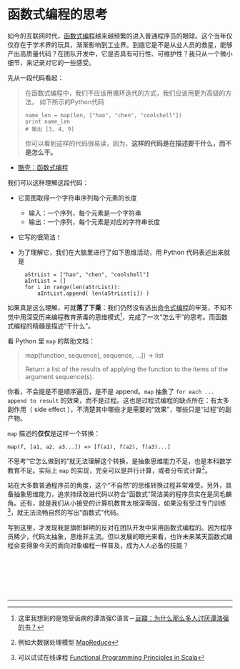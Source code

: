 # 函数式编程的思考

如今的互联网时代，[函数式编程](http://en.wikipedia.org/wiki/Functional_programming)越来越频繁的进入普通程序员的眼球。这个当年仅仅存在于学术界的玩具，渐渐影响到工业界。到底它是不是从业人员的救星，能够产出高质量代码？在团队开发中，它是否具有可行性、可维护性？我只从一个微小细节，来记录对它的一些感受。

先从一段代码看起：

> 在函数式编程中，我们不应该用循环迭代的方式，我们应该用更为高级的方法，
> 如下所示的Python代码
>
>     name_len = map(len, ["hao", "chen", "coolshell"])
>     print name_len
>     # 输出 [3, 4, 9]
>
> 你可以看到这样的代码很易读，因为，__这样的代码是在描述要干什么，而不是怎么干。__
- [酷壳：函数式编程](http://coolshell.cn/articles/10822.html)

我们可以这样理解这段代码：

* 它意图取得一个字符串序列每个元素的长度
    - 输入：一个序列，每个元素是一个字符串
    - 输出：一个序列，每个元素是对应的字符串长度
* 它写的很简洁！
* 为了理解它，我们在大脑里进行了如下思维活动，用 Python 代码表述出来就是

        aStrList = ["hao", "chen", "coolshell"]
        aIntList = []
        for i in range(len(aStrList)):
            aIntList.append( len(aStrList[i]) )

如果真是这么理解，可就**落了下乘**：我们仍然没有逃出[命令式编程](http://en.wikipedia.org/wiki/Imperative_programming)的牢笼，不知不觉中用深受历来编程教育荼毒的思维模式[^1]，完成了一次“怎么干”的思考。而函数式编程的精髓是描述“干什么”。

看 Python 里 `map` 的帮助文档：

>    map(function, sequence[, sequence, ...]) -> list
>
>    Return a list of the results of applying the function to the items of
>    the argument sequence(s).

你看，不会提是不是顺序遍历，是不是 append。`map` 抽象了 `for each ... append to result` 的效果，而不是过程。这也是过程式编程的缺点所在：有太多副作用（ side effect ），不清楚其中哪些才是需要的“效果”，哪些只是“过程”的副产物。

`map` 描述的**仅仅**是这样一个转换：

    map(f, [a1, a2, a3...]) => [f(a1), f(a2), f(a3)...]

不思考“它怎么做到的”就无法理解这个转换，是抽象思维能力不足，也是本科数学教育不足。实际上 `map` 的实现，完全可以是并行计算，或者分布式计算[^2]。

站在大多数普通程序员的角度，这个“不自然”的思维转换过程非常难受。另外，具备抽象思维能力，追求持续改进代码以符合“函数式”简洁美的程序员实在是凤毛麟角。还有，就是我们从小接受的计算机教育太根深蒂固，如果没有受过专门训练[^3]，就无法流畅自然的写出“函数式”代码。

写到这里，才发现我是旗帜鲜明的反对在团队开发中采用函数式编程的。因为程序员稀少，代码太抽象，思维非主流。但以发展的眼光来看，也许未来某天函数式编程会变得象今天的面向对象编程一样普及，成为人人必备的技能？

<br>
<br>
<br>
<br>
<br>

---
[^1]: 这里我想到的是饱受诟病的谭浩强C语言－[豆瓣：为什么那么多人讨厌谭浩强的书？](http://www.douban.com/group/topic/7198896/)
[^2]: 例如大数据处理模型 [MapReduce](http://en.wikipedia.org/wiki/MapReduce)
[^3]: 可以试试在线课程 [Functional Programming Principles in Scala](https://www.coursera.org/course/progfun)
